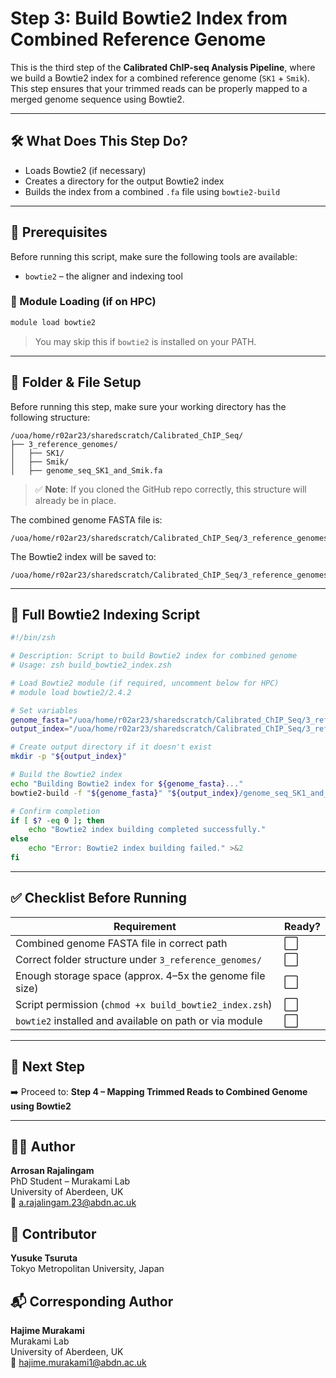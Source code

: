 
# Step 3: Build Bowtie2 Index from Combined Reference Genome

This is the third step of the **Calibrated ChIP-seq Analysis Pipeline**, where we build a Bowtie2 index for a combined reference genome (`SK1` + `Smik`). This step ensures that your trimmed reads can be properly mapped to a merged genome sequence using Bowtie2.

---

## 🛠️ What Does This Step Do?

- Loads Bowtie2 (if necessary)
- Creates a directory for the output Bowtie2 index
- Builds the index from a combined `.fa` file using `bowtie2-build`

---

## 🚀 Prerequisites

Before running this script, make sure the following tools are available:

- `bowtie2` – the aligner and indexing tool

### 🔧 Module Loading (if on HPC)

```bash
module load bowtie2
```

> You may skip this if `bowtie2` is installed on your PATH.

---

## 📂 Folder & File Setup

Before running this step, make sure your working directory has the following structure:

```
/uoa/home/r02ar23/sharedscratch/Calibrated_ChIP_Seq/
├── 3_reference_genomes/
│   ├── SK1/
│   ├── Smik/
│   ├── genome_seq_SK1_and_Smik.fa
```

> ✅ **Note**: If you cloned the GitHub repo correctly, this structure will already be in place.

The combined genome FASTA file is:
```
/uoa/home/r02ar23/sharedscratch/Calibrated_ChIP_Seq/3_reference_genomes/genome_seq_SK1_and_Smik.fa
```

The Bowtie2 index will be saved to:
```
/uoa/home/r02ar23/sharedscratch/Calibrated_ChIP_Seq/3_reference_genomes/combined_genome_index/
```

---

## 📜 Full Bowtie2 Indexing Script

```bash
#!/bin/zsh

# Description: Script to build Bowtie2 index for combined genome
# Usage: zsh build_bowtie2_index.zsh

# Load Bowtie2 module (if required, uncomment below for HPC)
# module load bowtie2/2.4.2

# Set variables
genome_fasta="/uoa/home/r02ar23/sharedscratch/Calibrated_ChIP_Seq/3_reference_genomes/genome_seq_SK1_and_Smik.fa"
output_index="/uoa/home/r02ar23/sharedscratch/Calibrated_ChIP_Seq/3_reference_genomes/combined_genome_index"

# Create output directory if it doesn't exist
mkdir -p "${output_index}"

# Build the Bowtie2 index
echo "Building Bowtie2 index for ${genome_fasta}..."
bowtie2-build -f "${genome_fasta}" "${output_index}/genome_seq_SK1_and_Smik"

# Confirm completion
if [ $? -eq 0 ]; then
    echo "Bowtie2 index building completed successfully."
else
    echo "Error: Bowtie2 index building failed." >&2
fi
```

---

## ✅ Checklist Before Running

| Requirement                                                          | Ready? |
|----------------------------------------------------------------------|--------|
| Combined genome FASTA file in correct path                          | ⬜️     |
| Correct folder structure under `3_reference_genomes/`               | ⬜️     |
| Enough storage space (approx. 4–5x the genome file size)            | ⬜️     |
| Script permission (`chmod +x build_bowtie2_index.zsh`)              | ⬜️     |
| `bowtie2` installed and available on path or via module             | ⬜️     |

---

## 🔁 Next Step

➡️ Proceed to: **Step 4 – Mapping Trimmed Reads to Combined Genome using Bowtie2**

---

## 👨‍🔬 Author
**Arrosan Rajalingam**  
PhD Student – Murakami Lab  
University of Aberdeen, UK  
📧 a.rajalingam.23@abdn.ac.uk

## 🤝 Contributor
**Yusuke Tsuruta**  
Tokyo Metropolitan University, Japan

## 📬 Corresponding Author
**Hajime Murakami**  
Murakami Lab  
University of Aberdeen, UK  
📧 hajime.murakami1@abdn.ac.uk
